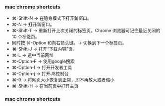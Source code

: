 ### mac chrome shortcuts ###
- ⌘-Shift-N -> 	在隐身模式下打开新窗口。
- ⌘-N -> 	打开新窗口。
- ⌘-Shift-T -> 	重新打开上次关闭的标签页。Chrome 浏览器可记住最近关闭的 10 个标签页。
- 同时按 ⌘-Option 和向右箭头键。-> 	切换到下一个标签页。
- ⌘-Shift-J -> 	打开“下载内容”页。
- ⌘-L -> 	选中当前网址
- ⌘-Option-F -> 使用google搜索
- ⌘-Option-I -> 打开开发者工具
- ⌘-Option-j -> 打开JS控制台
- ⌘-0 -> 将网页大小恢复到正常，即不再放大或者缩小
- ⌘-Shift-H -> 在当前页中打开主页

### mac chrome shortcuts ###
